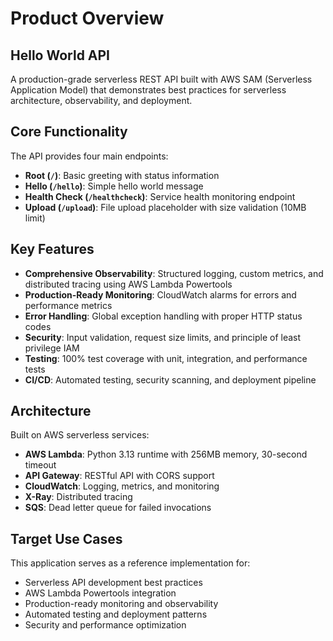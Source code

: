 # Product Overview

## Hello World API

A production-grade serverless REST API built with AWS SAM (Serverless Application Model) that demonstrates best practices for serverless architecture, observability, and deployment.

## Core Functionality

The API provides four main endpoints:
- **Root (`/`)**: Basic greeting with status information
- **Hello (`/hello`)**: Simple hello world message
- **Health Check (`/healthcheck`)**: Service health monitoring endpoint
- **Upload (`/upload`)**: File upload placeholder with size validation (10MB limit)

## Key Features

- **Comprehensive Observability**: Structured logging, custom metrics, and distributed tracing using AWS Lambda Powertools
- **Production-Ready Monitoring**: CloudWatch alarms for errors and performance metrics
- **Error Handling**: Global exception handling with proper HTTP status codes
- **Security**: Input validation, request size limits, and principle of least privilege IAM
- **Testing**: 100% test coverage with unit, integration, and performance tests
- **CI/CD**: Automated testing, security scanning, and deployment pipeline

## Architecture

Built on AWS serverless services:
- **AWS Lambda**: Python 3.13 runtime with 256MB memory, 30-second timeout
- **API Gateway**: RESTful API with CORS support
- **CloudWatch**: Logging, metrics, and monitoring
- **X-Ray**: Distributed tracing
- **SQS**: Dead letter queue for failed invocations

## Target Use Cases

This application serves as a reference implementation for:
- Serverless API development best practices
- AWS Lambda Powertools integration
- Production-ready monitoring and observability
- Automated testing and deployment patterns
- Security and performance optimization